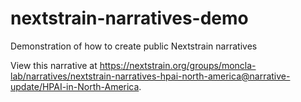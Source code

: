 # nextstrain-narratives-demo
Demonstration of how to create public Nextstrain narratives

View this narrative at https://nextstrain.org/groups/moncla-lab/narratives/nextstrain-narratives-hpai-north-america@narrative-update/HPAI-in-North-America.
